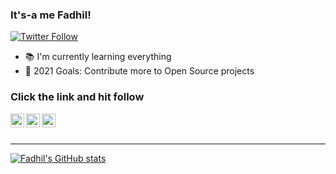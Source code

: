 ### It's-a me Fadhil!

[![Twitter Follow](https://img.shields.io/badge/follow%20me%20on-twitter!-blue?style=for-the-badge&logo=twitter)](https://twitter.com/FadhilRasyidin)

- 📚 I'm currently learning everything
- 🥅 2021 Goals: Contribute more to Open Source projects

### Click the link and hit follow

[<img align="left" alt="codeSTACKr | Twitter" width="22px" src="https://cdn.jsdelivr.net/npm/simple-icons@v3/icons/twitter.svg" />][twitter]
[<img align="left" alt="codeSTACKr | LinkedIn" width="22px" src="https://cdn.jsdelivr.net/npm/simple-icons@v3/icons/linkedin.svg" />][linkedin]
[<img align="left" alt="codeSTACKr | Instagram" width="22px" src="https://cdn.jsdelivr.net/npm/simple-icons@v3/icons/instagram.svg" />][instagram]

<br />
<br />

---

[![Fadhil's GitHub stats](https://github-readme-stats.vercel.app/api?username=FadhilRasyidin)](https://github.com/anuraghazra/github-readme-stats)


[twitter]: https://twitter.com/FadhilRasyidin
[instagram]: https://www.instagram.com/fadhilrasyidin
[linkedin]: https://www.linkedin.com/in/fadhilrp